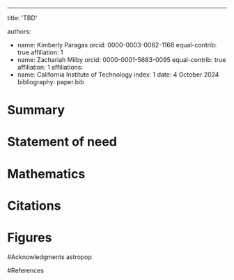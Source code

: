 ---
title: 'TBD'

authors:
 - name: Kimberly Paragas
   orcid: 0000-0003-0062-1168
   equal-contrib: true
   affiliation: 1
 - name: Zachariah Milby
   orcid: 0000-0001-5683-0095
   equal-contrib: true
   affiliation: 1
affiliations:
 - name: California Institute of Technology
   index: 1
date: 4 October 2024
bibliography: paper.bib

# Summary

# Statement of need

# Mathematics

# Citations

# Figures

#Acknowledgments
astropop

#References

   
